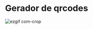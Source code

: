# Gerador de qrcodes
![ezgif com-crop](https://github.com/MarivaldoDev/qrcode/assets/126726979/1569d85b-7e04-483f-bf8d-20bdbaff1ae0)
